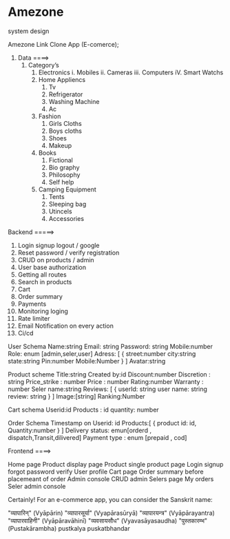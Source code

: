 # Amezone

system design

Amezone Link Clone App (E-comerce);

1. Data ====>
    1. Category’s
        1. Electronics
		i. Mobiles
		ii. Cameras
		iii. Computers
		iV. Smart Watchs 
        2. Home Appliencs  
            1. Tv
            2. Refrigerator
            3. Washing Machine
            4. Ac
        3. Fashion
            1. Girls Cloths
            2. Boys cloths
            3. Shoes
            4. Makeup
        4. Books
            1. Fictional 
            2. Bio graphy
            3. Philosophy 
            4. Self help
        5. Camping Equipment
            1. Tents
            2. Sleeping bag
            3. Utincels
            4. Accessories

Backend =====>

1. Login signup logout / google
2. Reset password / verify registration
3. CRUD on products / admin
4. User base authorization
5. Getting all routes
6. Search in products
7. Cart 
8. Order summary
9. Payments
10. Monitoring loging
11. Rate limiter
12. Email Notification on every action
13. Ci/cd

User Schema
Name:string
Email: string
Password: string
Mobile:number
Role: enum [admin,seler,user]
Adress: [
{
	street:number
	city:string
	state:string
	Pin:number
	Mobile:Number
}
]
Avatar:string


Product scheme
Title:string
Created by:id
Discount:number
Discretion : string
Price_strike : number
Price : number
Rating:number
Warranty : number
Seler name:string
Reviews: [
{
	userId: string
	user name: string
	review: string
} 
]
Image:[string]
Ranking:Number


Cart schema
Userid:id
Products : id
quantity: number

Order Schema
Timestamp on
Userid: id
Products:[
{
product id: id,
Quantity:number
}
]
Delivery status: emun[orderd , dispatch,Transit,dilivered]
Payment type : enum [prepaid , cod]


Frontend ====>

Home page
Product display page
Product single product page
Login signup forgot password verify 
User profile
Cart page
Order summary before placemeant of order
Admin console CRUD admin
Selers page My orders  
Seler admin console



Certainly! For an e-commerce app, you can consider the Sanskrit name:

"व्यापारिन्" (Vyāpārin)
"व्यापारसूर्या" (Vyapārasūryā)
"व्यापारयन्त्र" (Vyāpārayantra)
"व्यापारवाहिनी" (Vyāpāravāhinī)
"व्यवसायसौध" (Vyavasāyasaudha)
"पुस्तकारम्भ" (Pustakārambha)
pustkalya
puskatbhandar

